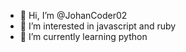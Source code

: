 - 👋 Hi, I’m @JohanCoder02
- 👀 I’m interested in javascript and ruby
- 🌱 I’m currently learning python

<!---
JohanCoder02/JohanCoder02 is a ✨ special ✨ repository because its `README.md` (this file) appears on your GitHub profile.
You can click the Preview link to take a look at your changes.
--->
